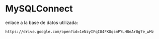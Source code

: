 # MySQLConnect

enlace a la base de datos utilizada:

    https://drive.google.com/open?id=1eNzyIFqI84FKOqsmPYLH8eAr0g7e_wMz
